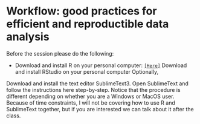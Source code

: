 # Workflow: good practices for efficient and reproductible data analysis


Before the session please do the following:

- Download and install R on your personal computer: [`[Here]`](https://cran.dcc.uchile.cl)
Download and install RStudio on your personal computer
Optionally,

Download and install the text editor SublimeText3.
Open SublimeText and follow the instructions here step-by-step. Notice that the procedure is different depending on whether you are a Windows or MacOS user.
Because of time constraints, I will not be covering how to use R and SublimeText together, but if you are interested we can talk about it after the class.
